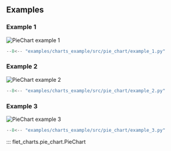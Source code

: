 ## Examples

### Example 1

![PieChart example 1](examples/charts_example/src/pie_chart/example_1.gif)

```python
--8<-- "examples/charts_example/src/pie_chart/example_1.py"
```

### Example 2

![PieChart example 2](examples/charts_example/src/pie_chart/example_2.gif)

```python
--8<-- "examples/charts_example/src/pie_chart/example_2.py"
```

### Example 3

![PieChart example 3](examples/charts_example/src/pie_chart/example_3.gif)

```python
--8<-- "examples/charts_example/src/pie_chart/example_3.py"
```

::: flet_charts.pie_chart.PieChart
